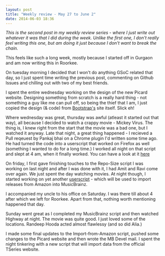 ```yaml
---
layout: post
title: "Weekly review - May 27 to June 2"
date: 2014-06-03 18:36
---
```


*This is the second post in my weekly review series - where I just write out whatever it was that I did during the week. Unlike the first one, I don't really feel writing this one, but am doing it just because I don't want to break the chain.*

This feels like such a long week, mostly because I started off in Gurgaon and am now writing this in Roorkee.

<!-- more -->

On tuesday morning I decided that I won't do anything GSoC related that day, so I just spent time writing the previous post, commenting on Github Issues and chilling out with two of my best friends.

I spent the entire wednesday working on the design of the new Picard website. Designing something from scratch is a really hard thing - not something a guy like me can pull off, so being the thief that I am, I just copied the design (& code) from [Bootstrap's](http://getbootstrap.com/2.3.2/) site itself. Slick eh!

Where wednesday was great, thursday was awful (atleast it started out that way), all because I decided to watch a crappy movie - Mickey Virus. The thing is, I knew right from the start that the movie was a bad one, but I watched it anyway. Late that night, a great thing happened - I recieved a Pull reqeuest by Pankaj bhai on a Chrome plugin I'd written some time ago. He had turned the code into a userscript that worked on Firefox as well (something I wanted to do for a long time.) I worked all night on that script and slept at 4 am, when it finally worked. You can have a look at it [here](https://github.com/dufferzafar/repo-size/)

On friday, I first gave finishing touches to the Repo-Size script I was working on last night and after I was done with it, I had Amit and Ravi come over again. We just spent the day watching movies. At night though, I started working on yet another [userscript](https://github.com/dufferzafar/Userscripts) - which will be used to import releases from Amazon into MusicBrainz.

I accompanied my uncle to his office on Saturday. I was there till about 4 after which we left for Roorkee. Apart from that, nothing worth mentioning happened that day.

Sunday went great as I completed my MusicBrainz script and then watched Highway at night. The movie was quite good. I just loved some of the locations. Randeep Hooda acted almost flawlessy (and so did Alia.)

I made some final updates to the Import-from-Amazon script, pushed some changes to the Picard website and then wrote the MB Devel mail. I spent the night tinkering with a new script that will import data from the official TSeries website.
